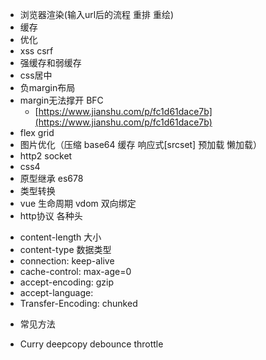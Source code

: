 + 浏览器渲染(输入url后的流程 重排 重绘)
+ 缓存
+ 优化
+ xss csrf
+ 强缓存和弱缓存
+ css居中
+ 负margin布局
+ margin无法撑开 BFC
  - [https://www.jianshu.com/p/fc1d61dace7b](https://www.jianshu.com/p/fc1d61dace7b)
+ flex grid
+ 图片优化（压缩 base64 缓存 响应式[srcset] 预加载 懒加载）
+ http2 socket
+ css4
+ 原型继承 es678
+ 类型转换
+ vue 生命周期 vdom 双向绑定
+ http协议 各种头
 - content-length  大小
 - content-type  数据类型
 - connection: keep-alive
 - cache-control: max-age=0 
 - accept-encoding: gzip
 - accept-language: 
 - Transfer-Encoding: chunked
+ 常见方法
 - Curry deepcopy debounce throttle 
